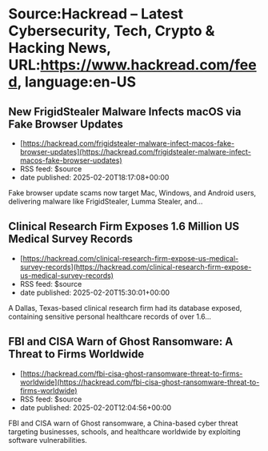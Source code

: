 # Source:Hackread – Latest Cybersecurity, Tech, Crypto & Hacking News, URL:https://www.hackread.com/feed, language:en-US

## New FrigidStealer Malware Infects macOS via Fake Browser Updates
 - [https://hackread.com/frigidstealer-malware-infect-macos-fake-browser-updates](https://hackread.com/frigidstealer-malware-infect-macos-fake-browser-updates)
 - RSS feed: $source
 - date published: 2025-02-20T18:17:08+00:00

Fake browser update scams now target Mac, Windows, and Android users, delivering malware like FrigidStealer, Lumma Stealer, and&#8230;

## Clinical Research Firm Exposes 1.6 Million US Medical Survey Records
 - [https://hackread.com/clinical-research-firm-expose-us-medical-survey-records](https://hackread.com/clinical-research-firm-expose-us-medical-survey-records)
 - RSS feed: $source
 - date published: 2025-02-20T15:30:01+00:00

A Dallas, Texas-based clinical research firm had its database exposed, containing sensitive personal healthcare records of over 1.6&#8230;

## FBI and CISA Warn of Ghost Ransomware: A Threat to Firms Worldwide
 - [https://hackread.com/fbi-cisa-ghost-ransomware-threat-to-firms-worldwide](https://hackread.com/fbi-cisa-ghost-ransomware-threat-to-firms-worldwide)
 - RSS feed: $source
 - date published: 2025-02-20T12:04:56+00:00

FBI and CISA warn of Ghost ransomware, a China-based cyber threat targeting businesses, schools, and healthcare worldwide by exploiting software vulnerabilities.


